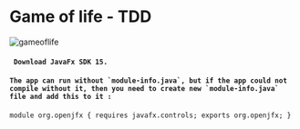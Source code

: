 # **Game of life - TDD**
![gameoflife](https://user-images.githubusercontent.com/3110131/97602050-243ef400-1a0b-11eb-946e-a40ef044f353.jpg)
#### `` Download JavaFx SDK 15.``

#### ``The app can run without `module-info.java`, but if the app could not compile without it, then you need to create new `module-info.java` file and add this to it :``
 
 `
module org.openjfx {
    requires javafx.controls;
    exports org.openjfx;
}
`
